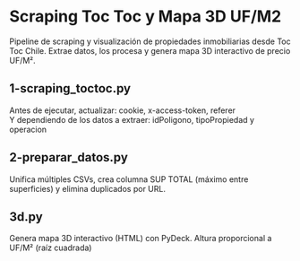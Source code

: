 # Scraping Toc Toc y Mapa 3D UF/M2
Pipeline de scraping y visualización de propiedades inmobiliarias desde Toc Toc Chile. Extrae datos, los procesa y genera mapa 3D interactivo de precio UF/M².

## 1-scraping_toctoc.py
Antes de ejecutar, actualizar: cookie, x-access-token, referer <br>
Y dependiendo de los datos a extraer: idPoligono, tipoPropiedad y operacion

## 2-preparar_datos.py
Unifica múltiples CSVs, crea columna SUP TOTAL (máximo entre superficies) y elimina duplicados por URL.

## 3d.py
Genera mapa 3D interactivo (HTML) con PyDeck. Altura proporcional a UF/M² (raíz cuadrada)
